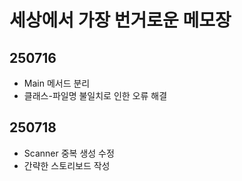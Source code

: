 # 세상에서 가장 번거로운 메모장

## 250716
- Main 메서드 분리
- 클래스-파일명 불일치로 인한 오류 해결
## 250718
- Scanner 중복 생성 수정
- 간략한 스토리보드 작성